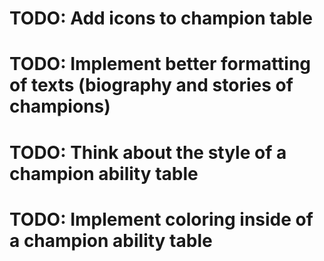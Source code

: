 # TODO: Add icons to champion table
# TODO: Implement better formatting of texts (biography and stories of champions)
# TODO: Think about the style of a champion ability table
# TODO: Implement coloring inside of a champion ability table